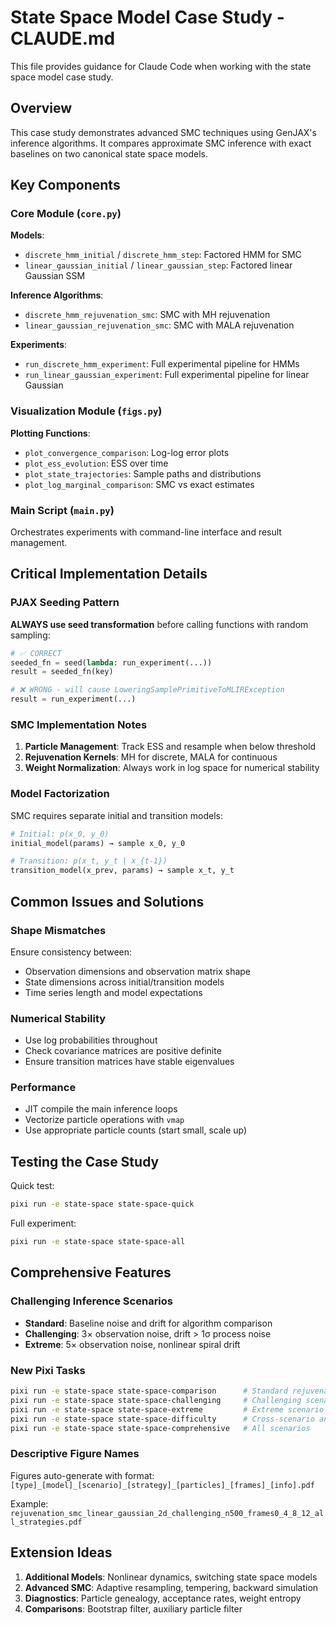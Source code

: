 # State Space Model Case Study - CLAUDE.md

This file provides guidance for Claude Code when working with the state space model case study.

## Overview

This case study demonstrates advanced SMC techniques using GenJAX's inference algorithms. It compares approximate SMC inference with exact baselines on two canonical state space models.

## Key Components

### Core Module (`core.py`)

**Models**:
- `discrete_hmm_initial` / `discrete_hmm_step`: Factored HMM for SMC
- `linear_gaussian_initial` / `linear_gaussian_step`: Factored linear Gaussian SSM

**Inference Algorithms**:
- `discrete_hmm_rejuvenation_smc`: SMC with MH rejuvenation
- `linear_gaussian_rejuvenation_smc`: SMC with MALA rejuvenation

**Experiments**:
- `run_discrete_hmm_experiment`: Full experimental pipeline for HMMs
- `run_linear_gaussian_experiment`: Full experimental pipeline for linear Gaussian

### Visualization Module (`figs.py`)

**Plotting Functions**:
- `plot_convergence_comparison`: Log-log error plots
- `plot_ess_evolution`: ESS over time
- `plot_state_trajectories`: Sample paths and distributions
- `plot_log_marginal_comparison`: SMC vs exact estimates

### Main Script (`main.py`)

Orchestrates experiments with command-line interface and result management.

## Critical Implementation Details

### PJAX Seeding Pattern

**ALWAYS use seed transformation** before calling functions with random sampling:

```python
# ✅ CORRECT
seeded_fn = seed(lambda: run_experiment(...))
result = seeded_fn(key)

# ❌ WRONG - will cause LoweringSamplePrimitiveToMLIRException
result = run_experiment(...)
```

### SMC Implementation Notes

1. **Particle Management**: Track ESS and resample when below threshold
2. **Rejuvenation Kernels**: MH for discrete, MALA for continuous
3. **Weight Normalization**: Always work in log space for numerical stability

### Model Factorization

SMC requires separate initial and transition models:

```python
# Initial: p(x_0, y_0)
initial_model(params) → sample x_0, y_0

# Transition: p(x_t, y_t | x_{t-1})
transition_model(x_prev, params) → sample x_t, y_t
```

## Common Issues and Solutions

### Shape Mismatches

Ensure consistency between:
- Observation dimensions and observation matrix shape
- State dimensions across initial/transition models
- Time series length and model expectations

### Numerical Stability

- Use log probabilities throughout
- Check covariance matrices are positive definite
- Ensure transition matrices have stable eigenvalues

### Performance

- JIT compile the main inference loops
- Vectorize particle operations with `vmap`
- Use appropriate particle counts (start small, scale up)

## Testing the Case Study

Quick test:
```bash
pixi run -e state-space state-space-quick
```

Full experiment:
```bash
pixi run -e state-space state-space-all
```

## Comprehensive Features

### Challenging Inference Scenarios
- **Standard**: Baseline noise and drift for algorithm comparison
- **Challenging**: 3× observation noise, drift > 1σ process noise  
- **Extreme**: 5× observation noise, nonlinear spiral drift

### New Pixi Tasks
```bash
pixi run -e state-space state-space-comparison      # Standard rejuvenation comparison
pixi run -e state-space state-space-challenging     # Challenging scenario
pixi run -e state-space state-space-extreme         # Extreme scenario  
pixi run -e state-space state-space-difficulty      # Cross-scenario analysis
pixi run -e state-space state-space-comprehensive   # All scenarios
```

### Descriptive Figure Names
Figures auto-generate with format: `[type]_[model]_[scenario]_[strategy]_[particles]_[frames]_[info].pdf`

Example: `rejuvenation_smc_linear_gaussian_2d_challenging_n500_frames0_4_8_12_all_strategies.pdf`

## Extension Ideas

1. **Additional Models**: Nonlinear dynamics, switching state space models
2. **Advanced SMC**: Adaptive resampling, tempering, backward simulation
3. **Diagnostics**: Particle genealogy, acceptance rates, weight entropy
4. **Comparisons**: Bootstrap filter, auxiliary particle filter